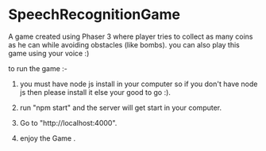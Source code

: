 # SpeechRecognitionGame
A game created using Phaser 3 where player tries to collect as many coins as he can while avoiding obstacles (like bombs).
you can also play this game using your voice :)

to run the game :-
1. you must have node js install in your computer so if you don't have node js then please install it else your 
                  good to go :).
                  
2. run "npm start" and the server will get start in your computer.

3. Go to "http://localhost:4000".

4. enjoy the Game .
